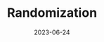 ---
title: Randomization
description: In this tutorial, learn how to have the Micro:Bit choose a random number to use in place of a variable.
authors: Jon Stapleton
date: 2023-06-24
type: block
tags: randomization, variable, if-statement
blocks: choose-random
video: randomization
---
